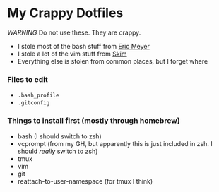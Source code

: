# My Crappy Dotfiles

*WARNING* Do not use these. They are crappy.

* I stole most of the bash stuff from [Eric Meyer](https://github.com/ericmeyer)
* I stole a lot of the vim stuff from [Skim](https://github.com/sl4m)
* Everything else is stolen from common places, but I forget where

### Files to edit
* `.bash_profile`
* `.gitconfig`

### Things to install first (mostly through homebrew)
* bash (I should switch to zsh)
* vcprompt (from my GH, but apparently this is just included in zsh. I should _really_ switch to zsh)
* tmux
* vim
* git
* reattach-to-user-namespace (for tmux I think)
